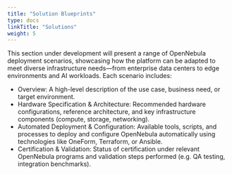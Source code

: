 ```yaml
---
title: "Solution Blueprints"
type: docs
linkTitle: "Solutions"
weight: 5
---
```


This section under development will present a range of OpenNebula deployment scenarios, showcasing how the platform can be adapted to meet diverse infrastructure needs—from enterprise data centers to edge environments and AI workloads. Each scenario includes:

- Overview: A high-level description of the use case, business need, or target environment.
- Hardware Specification & Architecture: Recommended hardware configurations, reference architecture, and key infrastructure components (compute, storage, networking).
- Automated Deployment & Configuration: Available tools, scripts, and processes to deploy and configure OpenNebula automatically using technologies like OneForm, Terraform, or Ansible.
- Certification & Validation: Status of certification under relevant OpenNebula programs and validation steps performed (e.g. QA testing, integration benchmarks).
